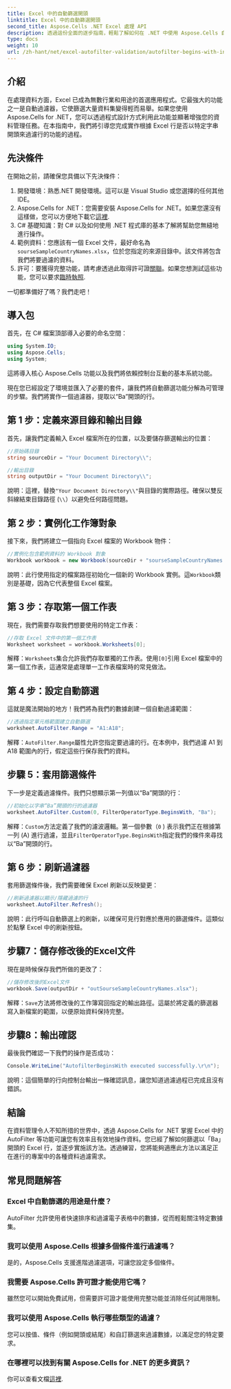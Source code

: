 ```yaml
---
title: Excel 中的自動篩選開頭
linktitle: Excel 中的自動篩選開頭
second_title: Aspose.Cells .NET Excel 處理 API
description: 透過這份全面的逐步指南，輕鬆了解如何在 .NET 中使用 Aspose.Cells 自動篩選 Excel 行。
type: docs
weight: 10
url: /zh-hant/net/excel-autofilter-validation/autofilter-begins-with-in-excel/
---
```

## 介紹

在處理資料方面，Excel 已成為無數行業和用途的首選應用程式。它最強大的功能之一是自動過濾器，它使篩選大量資料集變得輕而易舉。如果您使用 Aspose.Cells for .NET，您可以透過程式設計方式利用此功能並顯著增強您的資料管理任務。在本指南中，我們將引導您完成實作根據 Excel 行是否以特定字串開頭來過濾行的功能的過程。

## 先決條件

在開始之前，請確保您具備以下先決條件：

1. 開發環境：熟悉.NET 開發環境。這可以是 Visual Studio 或您選擇的任何其他 IDE。
2.  Aspose.Cells for .NET：您需要安裝 Aspose.Cells for .NET。如果您還沒有這樣做，您可以方便地下載它[這裡](https://releases.aspose.com/cells/net/).
3. C# 基礎知識：對 C# 以及如何使用 .NET 程式庫的基本了解將幫助您無縫地進行操作。
4. 範例資料：您應該有一個 Excel 文件，最好命名為`sourseSampleCountryNames.xlsx`，位於您指定的來源目錄中。該文件將包含我們將要過濾的資料。
5. 許可：要獲得完整功能，請考慮透過此取得許可證[關聯](https://purchase.aspose.com/buy)。如果您想測試這些功能，您可以要求[臨時執照](https://purchase.aspose.com/temporary-license/).

一切都準備好了嗎？我們走吧！

## 導入包

首先，在 C# 檔案頂部導入必要的命名空間：

```csharp
using System.IO;
using Aspose.Cells;
using System;
```

這將導入核心 Aspose.Cells 功能以及我們將依賴控制台互動的基本系統功能。

現在您已經設定了環境並匯入了必要的套件，讓我們將自動篩選功能分解為可管理的步驟。我們將實作一個過濾器，提取以“Ba”開頭的行。

## 第 1 步：定義來源目錄和輸出目錄

首先，讓我們定義輸入 Excel 檔案所在的位置，以及要儲存篩選輸出的位置：

```csharp
//原始碼目錄
string sourceDir = "Your Document Directory\\";

//輸出目錄
string outputDir = "Your Document Directory\\";
```

說明：這裡，替換`"Your Document Directory\\"`與目錄的實際路徑。確保以雙反斜線結束目錄路徑 (`\\`）以避免任何路徑問題。

## 第 2 步：實例化工作簿對象

接下來，我們將建立一個指向 Excel 檔案的 Workbook 物件：

```csharp
//實例化包含範例資料的 Workbook 對象
Workbook workbook = new Workbook(sourceDir + "sourseSampleCountryNames.xlsx");
```

說明：此行使用指定的檔案路徑初始化一個新的 Workbook 實例。這`Workbook`類別是基礎，因為它代表整個 Excel 檔案。

## 第 3 步：存取第一個工作表

現在，我們需要存取我們想要使用的特定工作表：

```csharp
//存取 Excel 文件中的第一個工作表
Worksheet worksheet = workbook.Worksheets[0];
```

解釋：`Worksheets`集合允許我們存取單獨的工作表。使用`[0]`引用 Excel 檔案中的第一個工作表，這通常是處理單一工作表檔案時的常見做法。

## 第 4 步：設定自動篩選

這就是魔法開始的地方！我們將為我們的數據創建一個自動過濾範圍：

```csharp
//透過指定單元格範圍建立自動篩選
worksheet.AutoFilter.Range = "A1:A18";
```

解釋：`AutoFilter.Range`屬性允許您指定要過濾的行。在本例中，我們過濾 A1 到 A18 範圍內的行，假定這些行保存我們的資料。

## 步驟 5：套用篩選條件

下一步是定義過濾條件。我們只想顯示第一列值以“Ba”開頭的行：

```csharp
//初始化以字串“Ba”開頭的行的過濾器
worksheet.AutoFilter.Custom(0, FilterOperatorType.BeginsWith, "Ba");
```

解釋：`Custom`方法定義了我們的濾波邏輯。第一個參數（`0` ) 表示我們正在根據第一列 (A) 進行過濾，並且`FilterOperatorType.BeginsWith`指定我們的條件來尋找以“Ba”開頭的行。

## 第 6 步：刷新過濾器

套用篩選條件後，我們需要確保 Excel 刷新以反映變更：

```csharp
//刷新過濾器以顯示/隱藏過濾的行
worksheet.AutoFilter.Refresh();
```

說明：此行呼叫自動篩選上的刷新，以確保可見行對應於應用的篩選條件。這類似於點擊 Excel 中的刷新按鈕。

## 步驟7：儲存修改後的Excel文件

現在是時候保存我們所做的更改了：

```csharp
//儲存修改後的Excel文件
workbook.Save(outputDir + "outSourseSampleCountryNames.xlsx");
```

解釋：`Save`方法將修改後的工作簿寫回指定的輸出路徑。這屬於將定義的篩選器寫入新檔案的範圍，以便原始資料保持完整。

## 步驟8：輸出確認

最後我們確認一下我們的操作是否成功：

```csharp
Console.WriteLine("AutofilterBeginsWith executed successfully.\r\n");
```

說明：這個簡單的行向控制台輸出一條確認訊息，讓您知道過濾過程已完成且沒有錯誤。

## 結論

在資料管理令人不知所措的世界中，透過 Aspose.Cells for .NET 掌握 Excel 中的 AutoFilter 等功能可讓您有效率且有效地操作資料。您已經了解如何篩選以「Ba」開頭的 Excel 行，並逐步實施該方法。透過練習，您將能夠適應此方法以滿足正在進行的專案中的各種資料過濾需求。

## 常見問題解答

### Excel 中自動篩選的用途是什麼？  
AutoFilter 允許使用者快速排序和過濾電子表格中的數據，從而輕鬆關注特定數據集。

### 我可以使用 Aspose.Cells 根據多個條件進行過濾嗎？  
是的，Aspose.Cells 支援進階過濾選項，可讓您設定多個條件。

### 我需要 Aspose.Cells 許可證才能使用它嗎？  
雖然您可以開始免費試用，但需要許可證才能使用完整功能並消除任何試用限制。

### 我可以使用 Aspose.Cells 執行哪些類型的過濾？  
您可以按值、條件（例如開頭或結尾）和自訂篩選來過濾數據，以滿足您的特定要求。

### 在哪裡可以找到有關 Aspose.Cells for .NET 的更多資訊？  
你可以查看文檔[這裡](https://reference.aspose.com/cells/net/).